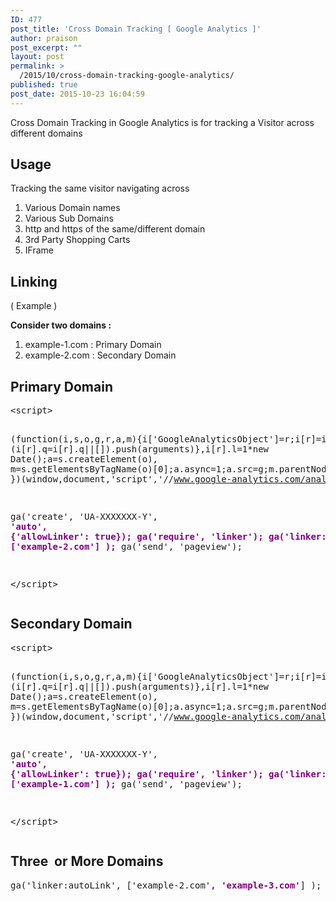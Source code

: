 ```yaml
---
ID: 477
post_title: 'Cross Domain Tracking [ Google Analytics ]'
author: praison
post_excerpt: ""
layout: post
permalink: >
  /2015/10/cross-domain-tracking-google-analytics/
published: true
post_date: 2015-10-23 16:04:59
---
```

Cross Domain Tracking in Google Analytics is for tracking a Visitor across different domains
<h2>Usage</h2>
Tracking the same visitor navigating across
<ol>
 	<li>Various Domain names</li>
 	<li>Various Sub Domains</li>
 	<li>http and https of the same/different domain</li>
 	<li>3rd Party Shopping Carts</li>
 	<li>IFrame</li>
</ol>
<h2>Linking</h2>
( Example )

<strong>Consider two domains :</strong>
<ol>
 	<li>example-1.com : Primary Domain</li>
 	<li>example-2.com : Secondary Domain</li>
</ol>
<h2>Primary Domain</h2>
<pre>&lt;script&gt;

(function(i,s,o,g,r,a,m){i['GoogleAnalyticsObject']=r;i[r]=i[r]||function(){ (i[r].q=i[r].q||[]).push(arguments)},i[r].l=1*new Date();a=s.createElement(o), m=s.getElementsByTagName(o)[0];a.async=1;a.src=g;m.parentNode.insertBefore(a,m) })(window,document,'script','//www.google-analytics.com/analytics.js','ga');

ga('create', 'UA-XXXXXXX-Y', <span class="red-text" style="color: #800080;"><strong>'auto', {'allowLinker': true});
ga('require', 'linker');
ga('linker:autoLink', ['example-2.com'] );</strong></span>
ga('send', 'pageview');

&lt;/script&gt;
</pre>
<h2>Secondary Domain</h2>
<pre>&lt;script&gt;

(function(i,s,o,g,r,a,m){i['GoogleAnalyticsObject']=r;i[r]=i[r]||function(){ (i[r].q=i[r].q||[]).push(arguments)},i[r].l=1*new Date();a=s.createElement(o), m=s.getElementsByTagName(o)[0];a.async=1;a.src=g;m.parentNode.insertBefore(a,m) })(window,document,'script','//www.google-analytics.com/analytics.js','ga');

ga('create', 'UA-XXXXXXX-Y', <span class="red-text" style="color: #800080;"><strong>'auto', {'allowLinker': true});
ga('require', 'linker');
ga('linker:autoLink', ['example-1.com'] );</strong></span>
ga('send', 'pageview');

&lt;/script&gt;</pre>
<h2>Three  or More Domains</h2>
<pre>ga('linker:autoLink', ['example-2.com'<span class="red-text" style="color: #800080;"><strong>, 'example-3.com'</strong></span>] );</pre>
&nbsp;